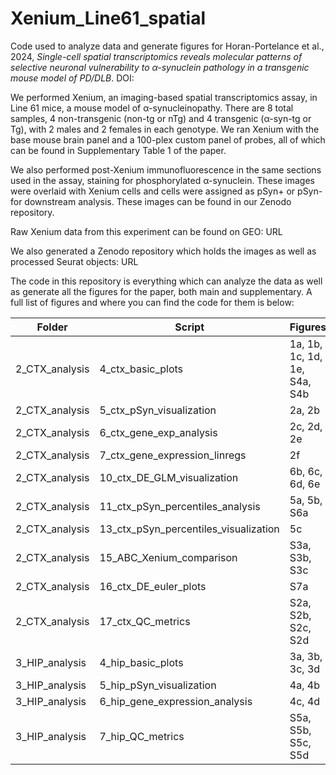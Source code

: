 # Xenium_Line61_spatial

Code used to analyze data and generate figures for Horan-Portelance et al., 2024, *Single-cell spatial transcriptomics reveals molecular patterns of selective neuronal vulnerability to α-synuclein pathology in a transgenic mouse model of PD/DLB*. DOI: 

We performed Xenium, an imaging-based spatial transcriptomics assay, in Line 61 mice, a mouse model of α-synucleinopathy. There are 8 total samples, 4 non-transgenic (non-tg or nTg) and 4 transgenic (α-syn-tg or Tg), with 2 males and 2 females in each genotype. We ran Xenium with the base mouse brain panel and a 100-plex custom panel of probes, all of which can be found in Supplementary Table 1 of the paper. 

We also performed post-Xenium immunofluorescence in the same sections used in the assay, staining for phosphorylated α-synuclein. These images were overlaid with Xenium cells and cells were assigned as pSyn+ or pSyn- for downstream analysis. These images can be found in our Zenodo repository. 

Raw Xenium data from this experiment can be found on GEO: URL

We also generated a Zenodo repository which holds the images as well as processed Seurat objects: URL

The code in this repository is everything which can analyze the data as well as generate all the figures for the paper, both main and supplementary. A full list of figures and where you can find the code for them is below: 

Folder | Script | Figures
--- | --- | ---
2_CTX_analysis | 4_ctx_basic_plots | 1a, 1b, 1c, 1d, 1e, S4a, S4b
2_CTX_analysis | 5_ctx_pSyn_visualization | 2a, 2b
2_CTX_analysis | 6_ctx_gene_exp_analysis | 2c, 2d, 2e
2_CTX_analysis | 7_ctx_gene_expression_linregs | 2f
2_CTX_analysis | 10_ctx_DE_GLM_visualization | 6b, 6c, 6d, 6e
2_CTX_analysis | 11_ctx_pSyn_percentiles_analysis | 5a, 5b, S6a
2_CTX_analysis | 13_ctx_pSyn_percentiles_visualization | 5c
2_CTX_analysis | 15_ABC_Xenium_comparison | S3a, S3b, S3c
2_CTX_analysis | 16_ctx_DE_euler_plots | S7a
2_CTX_analysis | 17_ctx_QC_metrics | S2a, S2b, S2c, S2d
3_HIP_analysis | 4_hip_basic_plots | 3a, 3b, 3c, 3d
3_HIP_analysis | 5_hip_pSyn_visualization | 4a, 4b
3_HIP_analysis | 6_hip_gene_expression_analysis | 4c, 4d
3_HIP_analysis | 7_hip_QC_metrics | S5a, S5b, S5c, S5d

